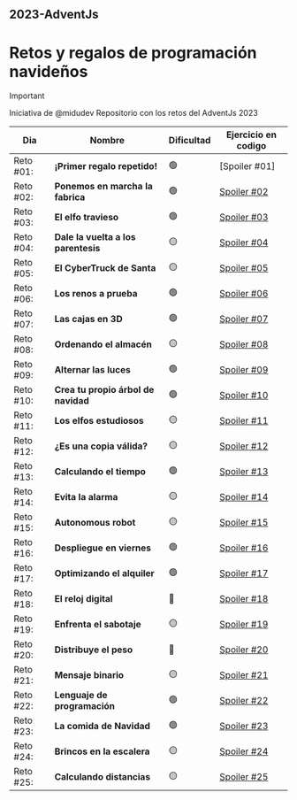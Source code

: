 ## 2023-AdventJs
# Retos y regalos de programación navideños

> [!IMPORTANT]
> Iniciativa de @midudev
> Repositorio con los retos del AdventJs 2023

| Dia       | Nombre                              | Dificultad | Ejercicio en codigo |
| --------- | ----------------------------------- | ---------- | ------------------- |
| Reto #01: | **¡Primer regalo repetido!**        | 🟢          | [Spoiler #01]       |
| Reto #02: | **Ponemos en marcha la fabrica**    | 🟢          | [Spoiler #02]()     |
| Reto #03: | **El elfo travieso**                | 🟢          | [Spoiler #03]()     |
| Reto #04: | **Dale la vuelta a los parentesis** | 🟡          | [Spoiler #04]()     |
| Reto #05: | **El CyberTruck de Santa**          | 🟡          | [Spoiler #05]()     |
| Reto #06: | **Los renos a prueba**              | 🟢          | [Spoiler #06]()     |
| Reto #07: | **Las cajas en 3D**                 | 🟢          | [Spoiler #07]()     |
| Reto #08: | **Ordenando el almacén**            | 🟡          | [Spoiler #08]()     |
| Reto #09: | **Alternar las luces**              | 🟢          | [Spoiler #09]()     |
| Reto #10: | **Crea tu propio árbol de navidad** | 🟢          | [Spoiler #10]()     |
| Reto #11: | **Los elfos estudiosos**            | 🟡          | [Spoiler #11]()     |
| Reto #12: | **¿Es una copia válida?**           | 🟡          | [Spoiler #12]()     |
| Reto #13: | **Calculando el tiempo**            | 🟢          | [Spoiler #13]()     |
| Reto #14: | **Evita la alarma**                 | 🟡          | [Spoiler #14]()     |
| Reto #15: | **Autonomous robot**                | 🟡          | [Spoiler #15]()     |
| Reto #16: | **Despliegue en viernes**           | 🟢          | [Spoiler #16]()     |
| Reto #17: | **Optimizando el alquiler**         | 🟢          | [Spoiler #17]()     |
| Reto #18: | **El reloj digital**                | 🔴          | [Spoiler #18]()     |
| Reto #19: | **Enfrenta el sabotaje**            | 🟡          | [Spoiler #19]()     |
| Reto #20: | **Distribuye el peso**              | 🔴          | [Spoiler #20]()     |
| Reto #21: | **Mensaje binario**                 | 🟡          | [Spoiler #21]()     |
| Reto #22: | **Lenguaje de programación**        | 🟢          | [Spoiler #22]()     |
| Reto #23: | **La comida de Navidad**            | 🟢          | [Spoiler #23]()     |
| Reto #24: | **Brincos en la escalera**          | 🟡          | [Spoiler #24]()     |
| Reto #25: | **Calculando distancias**           | 🟡          | [Spoiler #25]()     |
